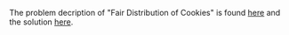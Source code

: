 The problem decription of "Fair Distribution of Cookies" is found [here](https://leetcode.com/problems/fair-distribution-of-cookies/description/) and the solution [here](https://github.com/aurimas13/Solutions-To-Problems/blob/main/LeetCode/Python%20Solutions/Fair%20Distribution%20of%20Cookies/fair.py).
